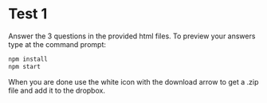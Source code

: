 # Test 1

Answer the 3 questions in the provided html files. To preview your answers type at the command prompt:

```bash
npm install
npm start
```

When you are done use the white icon with the download arrow to get a .zip file and add it to the dropbox.

